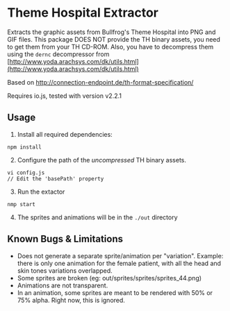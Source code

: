 Theme Hospital Extractor
========================

Extracts the graphic assets from Bullfrog's Theme Hospital into PNG and GIF files. This package DOES NOT provide the TH binary assets, you need to get them from your TH CD-ROM. Also, you have to decompress them using the `dernc` decompressor from [http://www.yoda.arachsys.com/dk/utils.html](http://www.yoda.arachsys.com/dk/utils.html)

Based on http://connection-endpoint.de/th-format-specification/

Requires io.js, tested with version v2.2.1



Usage
-----

1. Install all required dependencies:
```
npm install
```

2. Configure the path of the *uncompressed* TH binary assets. 
```
vi config.js
// Edit the 'basePath' property
```

3. Run the extactor
```
nmp start
```

4. The sprites and animations will be in the `./out` directory

Known Bugs & Limitations
------------------------

- Does not generate a separate sprite/animation per "variation". Example: there is only one animation for the female patient, with all the head and skin tones variations overlapped.
- Some sprites are broken (eg: out/sprites/sprites/sprites_44.png)
- Animations are not transparent.
- In an animation, some sprites are meant to be rendered with 50% or 75% alpha. Right now, this is ignored.
